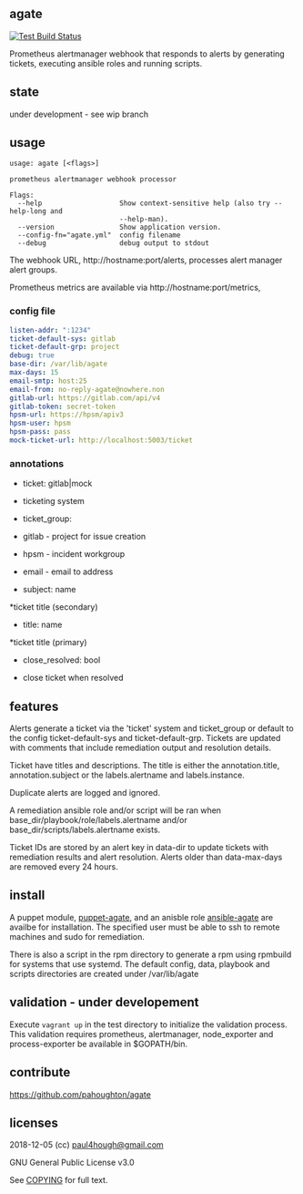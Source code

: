## agate

[![Test Build Status](https://travis-ci.org/pahoughton/agate.png)](https://travis-ci.org/pahoughton/agate)

Prometheus alertmanager webhook that responds to alerts by generating
tickets, executing ansible roles and running scripts.

## state

under development - see wip branch

## usage

```
usage: agate [<flags>]

prometheus alertmanager webhook processor

Flags:
  --help                   Show context-sensitive help (also try --help-long and
                           --help-man).
  --version                Show application version.
  --config-fn="agate.yml"  config filename
  --debug                  debug output to stdout
```

The webhook URL, http://hostname:port/alerts, processes alert manager
alert groups.

Prometheus metrics are available via http://hostname:port/metrics,

### config file

```yaml
listen-addr: ":1234"
ticket-default-sys: gitlab
ticket-default-grp: project
debug: true
base-dir: /var/lib/agate
max-days: 15
email-smtp: host:25
email-from: no-reply-agate@nowhere.non
gitlab-url: https://gitlab.com/api/v4
gitlab-token: secret-token
hpsm-url: https://hpsm/apiv3
hpsm-user: hpsm
hpsm-pass: pass
mock-ticket-url: http://localhost:5003/ticket
```

### annotations

* ticket: gitlab|mock

 * ticketing system

* ticket_group:

 * gitlab - project for issue creation
 * hpsm - incident workgroup
 * email - email to address

* subject: name

 *ticket title (secondary)

* title: name

 *ticket title (primary)

* close_resolved: bool

 * close ticket when resolved

## features

Alerts generate a ticket via the 'ticket' system and ticket_group or
default to the config ticket-default-sys and
ticket-default-grp. Tickets are updated with comments that include
remediation output and resolution details.

Ticket have titles and descriptions.  The title is either the
annotation.title, annotation.subject or the labels.alertname and
labels.instance.

Duplicate alerts are logged and ignored.

A remediation ansible role and/or script will be ran when
base_dir/playbook/role/labels.alertname and/or
base_dir/scripts/labels.alertname exists.

Ticket IDs are stored by an alert key in data-dir to update tickets with
remediation results and alert resolution. Alerts older than
data-max-days are removed every 24 hours.

## install

A puppet module,
[puppet-agate](https://github.com/pahoughton/puppet-agate), and an
anisble role
[ansible-agate](https://github.com/pahoughton/ansible-agate) are
availbe for installation. The specified user must be able to ssh to
remote machines and sudo for remediation.

There is also a script in the rpm directory to generate a rpm using
rpmbuild for systems that use systemd. The default config, data, playbook and
scripts directories are created under /var/lib/agate

## validation - under developement

Execute `vagrant up` in the test directory to initialize the
validation process. This validation requires prometheus, alertmanager,
node_exporter and process-exporter be available in $GOPATH/bin.

## contribute

https://github.com/pahoughton/agate

## licenses

2018-12-05 (cc) <paul4hough@gmail.com>

GNU General Public License v3.0

See [COPYING](../master/COPYING) for full text.
